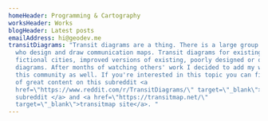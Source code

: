 ```yaml
---
homeHeader: Programming & Cartography
worksHeader: Works
blogHeader: Latest posts
emailAddress: hi@geodev.me
transitDiagrams: "Transit diagrams are a thing. There is a large group of people
  who design and draw communication maps. Transit diagrams for existing cities,
  fictional cities, improved versions of existing, poorly designed or old
  diagrams. After months of watching others' work I decided to add my work to
  this community as well. If you're interested in this topic you can find a lot
  of great content on this subreddit <a
  href=\"https://www.reddit.com/r/TransitDiagrams/\" target=\"_blank\">on this
  subreddit </a> and <a href=\"https://transitmap.net/\"
  target=\"_blank\">transitmap site</a>. "
---
```

